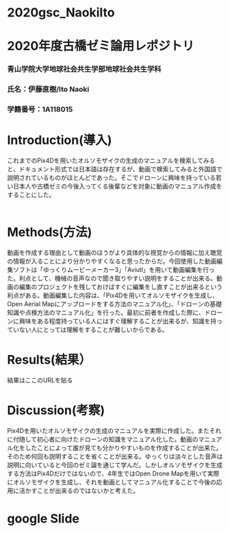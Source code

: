 # 2020gsc_NaokiIto
# 2020年度古橋ゼミ論用レポジトリ
### 青山学院大学地球社会共生学部地球社会共生学科
### 氏名：伊藤直樹/Ito Naoki
### 学籍番号：1A118015

# Introduction(導入)
 これまでのPix4Dを用いたオルソモザイクの生成のマニュアルを検索してみると、ドキュメント形式では日本語は存在するが、動画で検索してみると外国語で説明されているものがほとんどであった。そこでドローンに興味を持っている若い日本人や古橋ゼミの今後入ってくる後輩などを対象に動画のマニュアル作成をすることにした。
 <br>
 <br>
 # Methods(方法)
 動画を作成する理由として動画のほうがより具体的な視覚からの情報に加え聴覚の情報が入ることにより分かりやすくなると思ったからだ。今回使用した動画編集ソフトは「ゆっくりムービーメーカー3」「Aviutl」を用いて動画編集を行った。利点として、機械の音声なので聞き取りやすい説明をすることが出来る。動画の編集のプロジェクトを残しておけばすぐに編集をし直すことが出来るという利点がある。動画編集した内容は、「Pix4Dを用いてオルソモザイクを生成し、Open Aerial Mapにアップロードをする方法のマニュアル化」、「ドローンの基礎知識や点検方法のマニュアル化」を行った。最初に前者を作成した際に、ドローンに興味をある程度持っている人にはすぐ理解することが出来るが、知識を持っていない人にとっては理解をすることが難しいからである。
<br>
# Results(結果）
結果はここのURLを貼る
<br>
# Discussion(考察)
Pix4Dを用いたオルソモザイクの生成のマニュアルを実際に作成した。またそれに付随して初心者に向けたドローンの知識をマニュアル化した。動画のマニュアル化をしたことによって誰が見ても分かりやすいものを作成することが出来た。そのため何回も説明することを省くことが出来る。ゆっくりは淡々とした音声は説明に向いていると今回のゼミ論を通じて学んだ。しかしオルソモザイクを生成する方法はPix4Dだけではないので、4年生ではOpen Drone Mapを用いて実際にオルソモザイクを生成し、それを動画としてマニュアル化することで今後の応用に活かすことが出来るのではないかと考えた。
# google Slide
